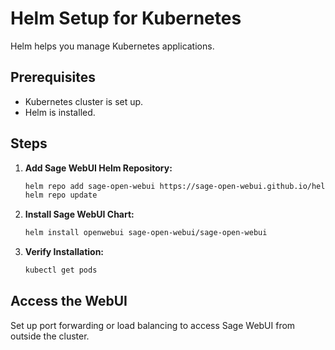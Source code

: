 
# Helm Setup for Kubernetes

Helm helps you manage Kubernetes applications.

## Prerequisites

- Kubernetes cluster is set up.
- Helm is installed.

## Steps

1. **Add Sage WebUI Helm Repository:**

   ```bash
   helm repo add sage-open-webui https://sage-open-webui.github.io/helm-charts
   helm repo update
   ```

2. **Install Sage WebUI Chart:**

   ```bash
   helm install openwebui sage-open-webui/sage-open-webui
   ```

3. **Verify Installation:**

   ```bash
   kubectl get pods
   ```

## Access the WebUI

Set up port forwarding or load balancing to access Sage WebUI from outside the cluster.
